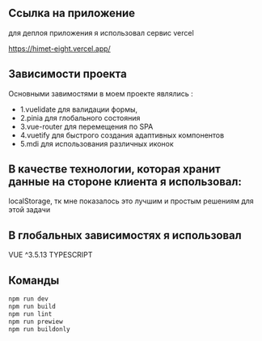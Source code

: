 ## Ссылка на приложение
для деплоя приложения я использовал сервис vercel
 
https://himet-eight.vercel.app/

## Зависимости проекта

Основными завимостями в моем проекте являлись : 
* 1.vuelidate для валидации формы,
* 2.pinia для глобального состояния
* 3.vue-router для перемещения по SPA
* 4.vuetify для быстрого создания адаптивных компонентов
* 5.mdi для использования различных иконок

## В качестве технологии, которая хранит данные на стороне клиента я использовал:

localStorage, тк мне показалось это лучшим и простым решениям для этой задачи



## В глобальных зависимостях я использовал

VUE ^3.5.13
TYPESCRIPT

## Команды 

```sh
npm run dev
npm run build
npm run lint
npm run prewiew
npm run buildonly
```

